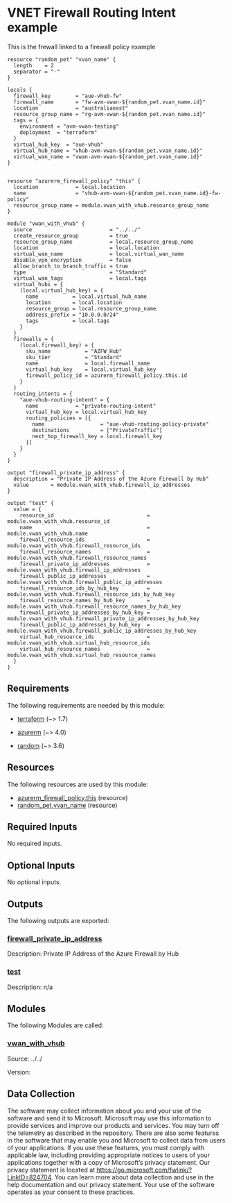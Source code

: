 <!-- BEGIN_TF_DOCS -->
# VNET Firewall Routing Intent example

This is the frewall linked to a firewall policy example

```hcl
resource "random_pet" "vvan_name" {
  length    = 2
  separator = "-"
}

locals {
  firewall_key        = "aue-vhub-fw"
  firewall_name       = "fw-avm-vwan-${random_pet.vvan_name.id}"
  location            = "australiaeast"
  resource_group_name = "rg-avm-vwan-${random_pet.vvan_name.id}"
  tags = {
    environment = "avm-vwan-testing"
    deployment  = "terraform"
  }
  virtual_hub_key  = "aue-vhub"
  virtual_hub_name = "vhub-avm-vwan-${random_pet.vvan_name.id}"
  virtual_wan_name = "vwan-avm-vwan-${random_pet.vvan_name.id}"
}


resource "azurerm_firewall_policy" "this" {
  location            = local.location
  name                = "vhub-avm-vwan-${random_pet.vvan_name.id}-fw-policy"
  resource_group_name = module.vwan_with_vhub.resource_group_name
}

module "vwan_with_vhub" {
  source                         = "../../"
  create_resource_group          = true
  resource_group_name            = local.resource_group_name
  location                       = local.location
  virtual_wan_name               = local.virtual_wan_name
  disable_vpn_encryption         = false
  allow_branch_to_branch_traffic = true
  type                           = "Standard"
  virtual_wan_tags               = local.tags
  virtual_hubs = {
    (local.virtual_hub_key) = {
      name           = local.virtual_hub_name
      location       = local.location
      resource_group = local.resource_group_name
      address_prefix = "10.0.0.0/24"
      tags           = local.tags
    }
  }
  firewalls = {
    (local.firewall_key) = {
      sku_name           = "AZFW_Hub"
      sku_tier           = "Standard"
      name               = local.firewall_name
      virtual_hub_key    = local.virtual_hub_key
      firewall_policy_id = azurerm_firewall_policy.this.id
    }
  }
  routing_intents = {
    "aue-vhub-routing-intent" = {
      name            = "private-routing-intent"
      virtual_hub_key = local.virtual_hub_key
      routing_policies = [{
        name                  = "aue-vhub-routing-policy-private"
        destinations          = ["PrivateTraffic"]
        next_hop_firewall_key = local.firewall_key
      }]
    }
  }
}

output "firewall_private_ip_address" {
  description = "Private IP Address of the Azure Firewall by Hub"
  value       = module.vwan_with_vhub.firewall_ip_addresses
}

output "test" {
  value = {
    resource_id                              = module.vwan_with_vhub.resource_id
    name                                     = module.vwan_with_vhub.name
    firewall_resource_ids                    = module.vwan_with_vhub.firewall_resource_ids
    firewall_resource_names                  = module.vwan_with_vhub.firewall_resource_names
    firewall_private_ip_addresses            = module.vwan_with_vhub.firewall_ip_addresses
    firewall_public_ip_addresses             = module.vwan_with_vhub.firewall_public_ip_addresses
    firewall_resource_ids_by_hub_key         = module.vwan_with_vhub.firewall_resource_ids_by_hub_key
    firewall_resource_names_by_hub_key       = module.vwan_with_vhub.firewall_resource_names_by_hub_key
    firewall_private_ip_addresses_by_hub_key = module.vwan_with_vhub.firewall_private_ip_addresses_by_hub_key
    firewall_public_ip_addresses_by_hub_key  = module.vwan_with_vhub.firewall_public_ip_addresses_by_hub_key
    virtual_hub_resource_ids                 = module.vwan_with_vhub.virtual_hub_resource_ids
    virtual_hub_resource_names               = module.vwan_with_vhub.virtual_hub_resource_names
  }
}
```

<!-- markdownlint-disable MD033 -->
## Requirements

The following requirements are needed by this module:

- <a name="requirement_terraform"></a> [terraform](#requirement\_terraform) (~> 1.7)

- <a name="requirement_azurerm"></a> [azurerm](#requirement\_azurerm) (~> 4.0)

- <a name="requirement_random"></a> [random](#requirement\_random) (~> 3.6)

## Resources

The following resources are used by this module:

- [azurerm_firewall_policy.this](https://registry.terraform.io/providers/hashicorp/azurerm/latest/docs/resources/firewall_policy) (resource)
- [random_pet.vvan_name](https://registry.terraform.io/providers/hashicorp/random/latest/docs/resources/pet) (resource)

<!-- markdownlint-disable MD013 -->
## Required Inputs

No required inputs.

## Optional Inputs

No optional inputs.

## Outputs

The following outputs are exported:

### <a name="output_firewall_private_ip_address"></a> [firewall\_private\_ip\_address](#output\_firewall\_private\_ip\_address)

Description: Private IP Address of the Azure Firewall by Hub

### <a name="output_test"></a> [test](#output\_test)

Description: n/a

## Modules

The following Modules are called:

### <a name="module_vwan_with_vhub"></a> [vwan\_with\_vhub](#module\_vwan\_with\_vhub)

Source: ../../

Version:

<!-- markdownlint-disable-next-line MD041 -->
## Data Collection

The software may collect information about you and your use of the software and send it to Microsoft. Microsoft may use this information to provide services and improve our products and services. You may turn off the telemetry as described in the repository. There are also some features in the software that may enable you and Microsoft to collect data from users of your applications. If you use these features, you must comply with applicable law, including providing appropriate notices to users of your applications together with a copy of Microsoft’s privacy statement. Our privacy statement is located at <https://go.microsoft.com/fwlink/?LinkID=824704>. You can learn more about data collection and use in the help documentation and our privacy statement. Your use of the software operates as your consent to these practices.
<!-- END_TF_DOCS -->
